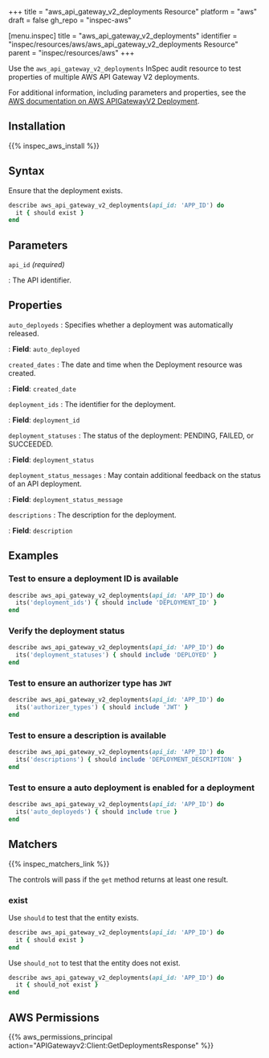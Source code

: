 +++
title = "aws_api_gateway_v2_deployments Resource"
platform = "aws"
draft = false
gh_repo = "inspec-aws"

[menu.inspec]
title = "aws_api_gateway_v2_deployments"
identifier = "inspec/resources/aws/aws_api_gateway_v2_deployments Resource"
parent = "inspec/resources/aws"
+++

Use the `aws_api_gateway_v2_deployments` InSpec audit resource to test properties of multiple AWS API Gateway V2 deployments.

For additional information, including parameters and properties, see the [AWS documentation on AWS APIGatewayV2 Deployment](https://docs.aws.amazon.com/AWSCloudFormation/latest/UserGuide/aws-resource-apigatewayv2-deployment.html).

## Installation

{{% inspec_aws_install %}}

## Syntax

Ensure that the deployment exists.

```ruby
describe aws_api_gateway_v2_deployments(api_id: 'APP_ID') do
  it { should exist }
end
```

## Parameters

`api_id` _(required)_

: The API identifier.

## Properties

`auto_deployeds`
: Specifies whether a deployment was automatically released.

: **Field**: `auto_deployed`

`created_dates`
: The date and time when the Deployment resource was created.

: **Field**: `created_date`

`deployment_ids`
: The identifier for the deployment.

: **Field**: `deployment_id`

`deployment_statuses`
: The status of the deployment: PENDING, FAILED, or SUCCEEDED.

: **Field**: `deployment_status`

`deployment_status_messages`
: May contain additional feedback on the status of an API deployment.

: **Field**: `deployment_status_message`

`descriptions`
: The description for the deployment.

: **Field**: `description`

## Examples

### Test to ensure a deployment ID is available

```ruby
describe aws_api_gateway_v2_deployments(api_id: 'APP_ID') do
  its('deployment_ids') { should include 'DEPLOYMENT_ID' }
end
```

### Verify the deployment status

```ruby
describe aws_api_gateway_v2_deployments(api_id: 'APP_ID') do
  its('deployment_statuses') { should include 'DEPLOYED' }
end
```

### Test to ensure an authorizer type has `JWT`

```ruby
describe aws_api_gateway_v2_deployments(api_id: 'APP_ID') do
  its('authorizer_types') { should include 'JWT' }
end
```

### Test to ensure a description is available

```ruby
describe aws_api_gateway_v2_deployments(api_id: 'APP_ID') do
  its('descriptions') { should include 'DEPLOYMENT_DESCRIPTION' }
end
```

### Test to ensure a auto deployment is enabled for a deployment

```ruby
describe aws_api_gateway_v2_deployments(api_id: 'APP_ID') do
  its('auto_deployeds') { should include true }
end
```

## Matchers

{{% inspec_matchers_link %}}

The controls will pass if the `get` method returns at least one result.

### exist

Use `should` to test that the entity exists.

```ruby
describe aws_api_gateway_v2_deployments(api_id: 'APP_ID') do
  it { should exist }
end
```

Use `should_not` to test that the entity does not exist.

```ruby
describe aws_api_gateway_v2_deployments(api_id: 'APP_ID') do
  it { should_not exist }
end
```

## AWS Permissions

{{% aws_permissions_principal action="APIGatewayv2:Client:GetDeploymentsResponse" %}}

